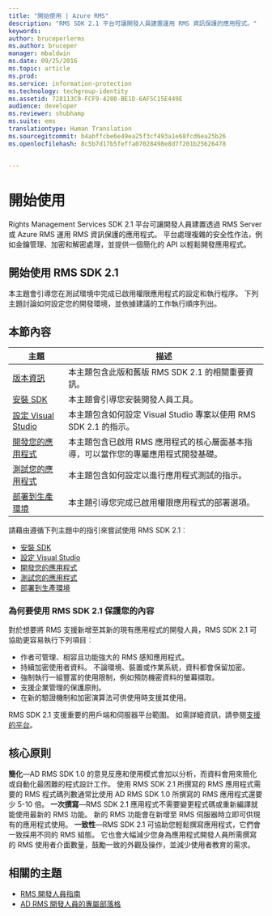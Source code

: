```yaml
---
title: "開始使用 | Azure RMS"
description: "RMS SDK 2.1 平台可讓開發人員建置運用 RMS 資訊保護的應用程式。"
keywords: 
author: bruceperlerms
ms.author: bruceper
manager: mbaldwin
ms.date: 09/25/2016
ms.topic: article
ms.prod: 
ms.service: information-protection
ms.technology: techgroup-identity
ms.assetid: 728113C9-FCF9-4280-BE1D-6AF5C15E449E
audience: developer
ms.reviewer: shubhamp
ms.suite: ems
translationtype: Human Translation
ms.sourcegitcommit: b4abffcbe6e49ea25f3cf493a1e68fcd6ea25b26
ms.openlocfilehash: 8c5b7d17b5feffa07028498e8d7f201b25626478


---
```

# <a name="getting-started"></a>開始使用

Rights Management Services SDK 2.1 平台可讓開發人員建置透過 RMS Server 或 Azure RMS 運用 RMS 資訊保護的應用程式。 平台處理複雜的安全性作法，例如金鑰管理、加密和解密處理，並提供一個簡化的 API 以輕鬆開發應用程式。

## <a name="get-started-with-rms-sdk-21"></a>開始使用 RMS SDK 2.1

本主題會引導您在測試環境中完成已啟用權限應用程式的設定和執行程序。 下列主題討論如何設定您的開發環境，並依據建議的工作執行順序列出。

## <a name="in-this-sections"></a>本節內容

| 主題 | 描述 |
|-------|-------------|
| [版本資訊](release-notes-rtm.md) | 本主題包含此版和舊版 RMS SDK 2.1 的相關重要資訊。|
| [安裝 SDK](install-the-rms-sdk.md) | 本主題會引導您安裝開發人員工具。|
| [設定 Visual Studio](how-to-configure-a-visual-studio-project-to-use-the-ad-rms-sdk-2-0.md) | 本主題包含如何設定 Visual Studio 專案以使用 RMS SDK 2.1 的指示。|
| [開發您的應用程式](developing-your-application.md) | 本主題包含已啟用 RMS 應用程式的核心層面基本指導，可以當作您的專屬應用程式開發基礎。|
| [測試您的應用程式](how-to-set-up-your-test-environment.md) |本主題包含如何設定以進行應用程式測試的指示。|
| [部署到生產環境](deploying-your-application.md) |本主題引導您完成已啟用權限應用程式的部署選項。|


請藉由遵循下列主題中的指引來嘗試使用 RMS SDK 2.1︰

- [安裝 SDK](install-the-rms-sdk.md)
- [設定 Visual Studio](how-to-configure-a-visual-studio-project-to-use-the-ad-rms-sdk-2-0.md)
- [開發您的應用程式](developing-your-application.md)
- [測試您的應用程式](how-to-set-up-your-test-environment.md)
- [部署到生產環境](deploying-your-application.md)

### <a name="why-use-rms-sdk-21-for-protecting-your-content"></a>為何要使用 RMS SDK 2.1 保護您的內容

對於想要將 RMS 支援新增至其新的現有應用程式的開發人員，RMS SDK 2.1 可協助更容易執行下列項目︰

-   作者可管理、相容且功能強大的 RMS 感知應用程式。
-   持續加密使用者資料。 不論環境、裝置或作業系統，資料都會保留加密。
-   強制執行一組豐富的使用限制，例如預防機密資料的螢幕擷取。
-   支援企業管理的保護原則。
-   在新的驗證機制和加密演算法可供使用時支援其使用。

RMS SDK 2.1 支援重要的用戶端和伺服器平台範圍。 如需詳細資訊，請參閱[支援的平台](supported-platforms.md)。

## <a name="core-principles"></a>核心原則

**簡化**—AD RMS SDK 1.0 的意見反應和使用模式會加以分析，而資料會用來簡化或自動化最困難的程式設計工作。 使用 RMS SDK 2.1 所撰寫的 RMS 應用程式需要的 RMS 程式碼列數通常比使用 AD RMS SDK 1.0 所撰寫的 RMS 應用程式還要少 5-10 倍。
**一次撰寫**—RMS SDK 2.1 應用程式不需要變更程式碼或重新編譯就能使用最新的 RMS 功能。 新的 RMS 功能會在新增至 RMS 伺服器時立即可供現有的應用程式使用。
**一致性**—RMS SDK 2.1 可協助您輕鬆撰寫應用程式，它們會一致採用不同的 RMS 組態。 它也會大幅減少您身為應用程式開發人員所需撰寫的 RMS 使用者介面數量，鼓勵一致的外觀及操作，並減少使用者教育的需求。

## <a name="related-topics"></a>相關的主題

* [RMS 開發人員指南](developers-guide.md)
* [AD RMS 開發人員的專屬部落格](http://blogs.msdn.com/b/rms/)

 

 



<!--HONumber=Nov16_HO1-->


